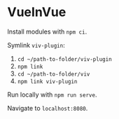 # VueInVue

Install modules with `npm ci`.

Symlink `viv-plugin`:

1. `cd ~/path-to-folder/viv-plugin`
2. `npm link`
3. `cd ~/path-to-folder/viv`
4. `npm link viv-plugin`


Run locally with `npm run serve`.

Navigate to `localhost:8080`.

